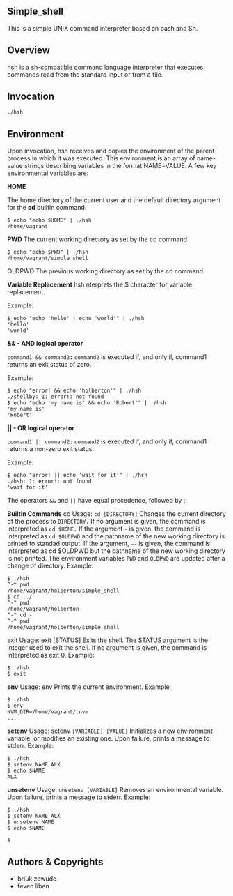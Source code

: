 Simple_shell
---
This is a simple UNIX command interpreter based on bash and Sh.

Overview
---

hsh is a sh-compatible command language interpreter that executes commands read from the standard input or from a file.

Invocation
---

```gcc -Wall -Werror -Wextra -pedantic *.c -o hsh
./hsh
```
Environment
---
Upon invocation, hsh receives and copies the environment of the parent process in which it was executed. This environment is an array of name-value strings describing variables in the format NAME=VALUE. A few key environmental variables are:

**HOME**

The home directory of the current user and the default directory argument for the **cd** builtin command.

```
$ echo "echo $HOME" | ./hsh
/home/vagrant

```

**PWD**
The current working directory as set by the cd command.

```
$ echo "echo $PWD" | ./hsh
/home/vagrant/simple_shell

```

OLDPWD
The previous working directory as set by the cd command.

**Variable Replacement**
hsh nterprets the $ character for variable replacement.

Example:
```
$ echo "echo 'hello' ; echo 'world'" | ./hsh
'hello'
'world'
```

**&& - AND logical operator**

```command1 && command2:``` ```command2``` is executed if, and only if, command1 returns an exit status of zero.

Example:
```
$ echo "error! && echo 'holberton'" | ./hsh
./shellby: 1: error!: not found
$ echo "echo 'my name is' && echo 'Robert'" | ./hsh
'my name is'
'Robert'
```

**|| - OR logical operator**

```command1 || command2:``` ```command2``` is executed if, and only if, command1 returns a non-zero exit status.

Example:
```
$ echo "error! || echo 'wait for it'" | ./hsh
./hsh: 1: error!: not found
'wait for it'
```

The operators ```&&``` and ```||``` have equal precedence, followed by ;.

**Builtin Commands**
cd
Usage: ```cd [DIRECTORY]```
Changes the current directory of the process to ```DIRECTORY.```
If no argument is given, the command is interpreted as ```cd $HOME.```
If the argument ```-``` is given, the command is interpreted as ```cd $OLDPWD``` and the pathname of the new working directory is printed to standad output.
If the argument, ```--``` is given, the command is interpreted as cd $OLDPWD but the pathname of the new working directory is not printed.
The environment variables ```PWD``` and ```OLDPWD``` are updated after a change of directory.
Example:
```
$ ./hsh
^-^ pwd
/home/vagrant/holberton/simple_shell
$ cd ../
^-^ pwd
/home/vagrant/holberton
^-^ cd -
^-^ pwd
/home/vagrant/holberton/simple_shell
```

exit
Usage: exit [STATUS]
Exits the shell.
The STATUS argument is the integer used to exit the shell.
If no argument is given, the command is interpreted as exit 0.
Example:
```
$ ./hsh
$ exit
```

**env**
Usage: env
Prints the current environment.
Example:
```
$ ./hsh
$ env
NVM_DIR=/home/vagrant/.nvm
...
```

**setenv**
Usage: setenv ```[VARIABLE] [VALUE]```
Initializes a new environment variable, or modifies an existing one.
Upon failure, prints a message to stderr.
Example:
```
$ ./hsh
$ setenv NAME ALX
$ echo $NAME
ALX
```

**unsetenv**
Usage: ```unsetenv [VARIABLE]```
Removes an environmental variable.
Upon failure, prints a message to stderr.
Example:

```
$ ./hsh
$ setenv NAME ALX
$ unsetenv NAME
$ echo $NAME

$
```



Authors & Copyrights
---
* briuk zewude
* feven liben

